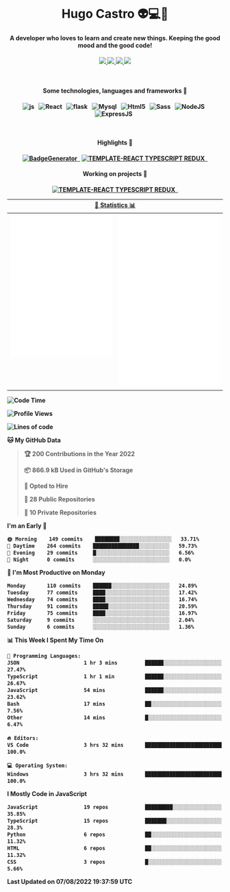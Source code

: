<h1 align="center">Hugo Castro 👽💻🌌</h1>
<h4 align="center">A developer who loves to learn and create new things. Keeping the good mood and the good code!<h4/>
<p align="center">
		<a href="https://stackoverflow.com/users/11444549/hugo">
		<img src="https://img.shields.io/badge/-Stackoverflow-79db75?style=for-the-badge&logo=Stackoverflow&logoColor=white" />
	</a>
		<a href="https://api.whatsapp.com/send?phone=5532988940411text=Oii, vim pelo github!">
		<img src="https://img.shields.io/badge/WHATSAPP-79db75.svg?&style=for-the-badge&logo=whatsapp&logoColor=white" />
	</a>
		<a href="mailto:hugocastrohc@outlook.com">
		<img src="https://img.shields.io/badge/email-79db75.svg?&style=for-the-badge&logo=protonmail&logoColor=white" />
	<a href="https://open.spotify.com/user/22uat6ppbmvcvyia5me7tdmci">
		<img src="https://img.shields.io/badge/spotify-79db75.svg?&style=for-the-badge&logo=spotify&logoColor=white" />
	</a>
</p>

<br>

<h4 align="center"> Some technologies, languages and frameworks 🚀<h4/>
<p align="center">
	<img src="https://img.shields.io/badge/javascript-79db75.svg?&style=for-the-badge&logo=javascript&logoColor=white" alt="js" />&nbsp;&nbsp;
	<img src="https://img.shields.io/badge/-React-79db75?style=for-the-badge&logo=react&logoColor=white" alt="React" />&nbsp;&nbsp;
	<img src="https://img.shields.io/badge/flask-79db75.svg?&style=for-the-badge&logo=flask&logoColor=white" alt="flask" />&nbsp;&nbsp;
	<img src="https://img.shields.io/badge/mysql-79db75.svg?style=for-the-badge&logo=mysql&logoColor=white" alt="Mysql" />&nbsp;&nbsp;
	<img src="https://img.shields.io/badge/html5-79db75.svg?style=for-the-badge&logo=html5&logoColor=white" alt="Html5" />&nbsp;&nbsp;
	<img src="https://img.shields.io/badge/sass-79db75.svg?style=for-the-badge&logo=sass&logoColor=white" alt="Sass" />&nbsp;&nbsp;
	<img src="https://img.shields.io/badge/node.js-79db75.svg?style=for-the-badge&" alt="NodeJS" />&nbsp;&nbsp;
	<img src="https://img.shields.io/badge/express.js-79db75.svg?style=for-the-badge&" alt="ExpressJS" />&nbsp;&nbsp;
	

</p>

<br>
<h4 align="center"> Highlights 🔆<h4/>
<p align="center">
	  <a text-decoration="none" href="https://pypi.org/project/BadgeGenerator"><img src="https://img.shields.io/badge/BadgeGenerator-79db75.svg?style=for-the-badge&logo=pythonfor-the-badge&logo=django" alt="BadgeGenerator" />&nbsp;&nbsp;<a/>
	<a text-decoration="none" href="https://www.npmjs.com/package/cra-template-typescript-redux-react"><img src="https://img.shields.io/badge/template%20React%20typescript%20redux-79db75.svg?style=for-the-badge" alt="TEMPLATE-REACT TYPESCRIPT REDUX" />&nbsp;&nbsp;<a/>
</p>
<h4 align="center"> Working on projects 🔨<h4/>
	
<p align="center">
		<a text-decoration="none" href="https://www.npmjs.com/package/cra-template-typescript-redux-react"><img src="https://img.shields.io/badge/template%20React%20typescript%20redux-79db75.svg?style=for-the-badge" alt="TEMPLATE-REACT TYPESCRIPT REDUX" />&nbsp;&nbsp;<a/>
</p>

<table>
	<tr>
	    <th colspan="2" align="center">
	      <a href="" >🧩 Statistics 📊 </a>
	    </th>
	</tr>
	<tr>
	    <th valign="top" width="600"><img src="https://github.com/HugoCastroBR/HugoCastroBR/blob/master/Isometric.svg"  /></th>
	    <th width="600"><img src="https://github.com/HugoCastroBR/HugoCastroBR/blob/master/metrics.plugin.habits.svg"  />
		<img src="https://github.com/HugoCastroBR/HugoCastroBR/blob/master/metrics.plugin.activity.svg"  />
	    </th>
  	</tr>
	
<table/>

<!--START_SECTION:waka-->
![Code Time](http://img.shields.io/badge/Code%20Time-730%20hrs%2058%20mins-blue)

![Profile Views](http://img.shields.io/badge/Profile%20Views-0-blue)

![Lines of code](https://img.shields.io/badge/From%20Hello%20World%20I%27ve%20Written-464%20Thousand%20lines%20of%20code-blue)

**🐱 My GitHub Data** 

> 🏆 200 Contributions in the Year 2022
 > 
> 📦 866.9 kB Used in GitHub's Storage 
 > 
> 💼 Opted to Hire
 > 
> 📜 28 Public Repositories 
 > 
> 🔑 10 Private Repositories  
 > 
**I'm an Early 🐤** 

```text
🌞 Morning    149 commits    ████████░░░░░░░░░░░░░░░░░   33.71% 
🌆 Daytime    264 commits    ███████████████░░░░░░░░░░   59.73% 
🌃 Evening    29 commits     █░░░░░░░░░░░░░░░░░░░░░░░░   6.56% 
🌙 Night      0 commits      ░░░░░░░░░░░░░░░░░░░░░░░░░   0.0%

```
📅 **I'm Most Productive on Monday** 

```text
Monday       110 commits    ██████░░░░░░░░░░░░░░░░░░░   24.89% 
Tuesday      77 commits     ████░░░░░░░░░░░░░░░░░░░░░   17.42% 
Wednesday    74 commits     ████░░░░░░░░░░░░░░░░░░░░░   16.74% 
Thursday     91 commits     █████░░░░░░░░░░░░░░░░░░░░   20.59% 
Friday       75 commits     ████░░░░░░░░░░░░░░░░░░░░░   16.97% 
Saturday     9 commits      ░░░░░░░░░░░░░░░░░░░░░░░░░   2.04% 
Sunday       6 commits      ░░░░░░░░░░░░░░░░░░░░░░░░░   1.36%

```


📊 **This Week I Spent My Time On** 

```text
💬 Programming Languages: 
JSON                     1 hr 3 mins         ██████░░░░░░░░░░░░░░░░░░░   27.47% 
TypeScript               1 hr 1 min          ██████░░░░░░░░░░░░░░░░░░░   26.67% 
JavaScript               54 mins             ██████░░░░░░░░░░░░░░░░░░░   23.62% 
Bash                     17 mins             ██░░░░░░░░░░░░░░░░░░░░░░░   7.56% 
Other                    14 mins             █░░░░░░░░░░░░░░░░░░░░░░░░   6.47%

🔥 Editors: 
VS Code                  3 hrs 32 mins       █████████████████████████   100.0%

💻 Operating System: 
Windows                  3 hrs 32 mins       █████████████████████████   100.0%

```

**I Mostly Code in JavaScript** 

```text
JavaScript               19 repos            █████████░░░░░░░░░░░░░░░░   35.85% 
TypeScript               15 repos            ███████░░░░░░░░░░░░░░░░░░   28.3% 
Python                   6 repos             ██░░░░░░░░░░░░░░░░░░░░░░░   11.32% 
HTML                     6 repos             ██░░░░░░░░░░░░░░░░░░░░░░░   11.32% 
CSS                      3 repos             █░░░░░░░░░░░░░░░░░░░░░░░░   5.66%

```



 Last Updated on 07/08/2022 19:37:59 UTC
<!--END_SECTION:waka-->


